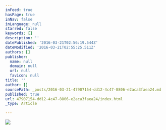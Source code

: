 ```yaml
---
inFeed: true
hasPage: true
inNav: false
inLanguage: null
starred: false
keywords: []
description: ''
datePublished: '2016-03-21T02:56:19.544Z'
dateModified: '2016-03-21T02:55:25.511Z'
authors: []
publisher:
  name: null
  domain: null
  url: null
  favicon: null
title: ''
author: []
sourcePath: _posts/2016-03-21-47907154-dd12-4c47-8806-e2aca3faea24.md
published: true
url: 47907154-dd12-4c47-8806-e2aca3faea24/index.html
_type: Article

---
```

![](https://the-grid-user-content.s3-us-west-2.amazonaws.com/3feba9f4-71e7-408e-891f-51af957423f9.jpg)